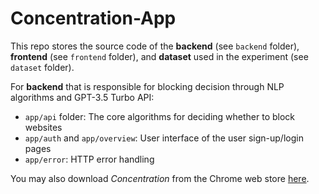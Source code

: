 # Concentration-App

This repo stores the source code of the **backend** (see `backend` folder), **frontend** (see `frontend` folder), and **dataset** used in the experiment (see `dataset` folder).

For **backend** that is responsible for blocking decision through NLP algorithms and GPT-3.5 Turbo API:
  - `app/api` folder: The core algorithms for deciding whether to block websites
  - `app/auth` and `app/overview`: User interface of the user sign-up/login pages
  - `app/error`: HTTP error handling

You may also download *Concentration* from the Chrome web store [here](https://chrome.google.com/webstore/detail/concentration/jkilnegoiabelpjhljiagmmnnppdaajf).
